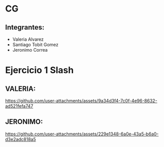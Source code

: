 # CG

## Integrantes: 
- Valeria Alvarez
- Santiago Tobit Gomez
- Jeronimo Correa


# Ejercicio 1 Slash

## VALERIA:



https://github.com/user-attachments/assets/9a34d3f4-7c0f-4e96-8632-ad521fefa747

## JERONIMO:




https://github.com/user-attachments/assets/229e1348-6a0e-43a5-b6a0-d3e2adc818a5

